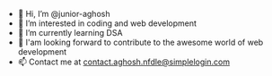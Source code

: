 - 👋 Hi, I’m @junior-aghosh
- 👀 I’m interested in coding and web development
- 🌱 I’m currently learning DSA
- 💞️ I'am looking forward to contribute to the awesome world of web development
- 📫 Contact me at contact.aghosh.nfdle@simplelogin.com

<!---
junior-aghosh/junior-aghosh is a ✨ special ✨ repository because its `README.md` (this file) appears on your GitHub profile.
You can click the Preview link to take a look at your changes.
--->
